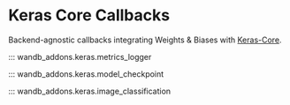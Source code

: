 # Keras Core Callbacks

Backend-agnostic callbacks integrating Weights & Biases with [Keras-Core](https://github.com/keras-team/keras-core).

::: wandb_addons.keras.metrics_logger

::: wandb_addons.keras.model_checkpoint

::: wandb_addons.keras.image_classification
